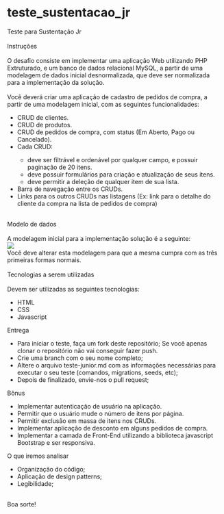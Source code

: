# teste_sustentacao_jr
Teste para Sustentação Jr</br>
</br>
Instruções </br>
</br>
O desafio consiste em implementar uma aplicação Web utilizando PHP Extruturado, e um banco de dados relacional MySQL, a partir de uma modelagem de dados inicial desnormalizada, que deve ser normalizada para a implementação da solução. </br>
</br>
Você deverá criar uma aplicação de cadastro de pedidos de compra, a partir de uma modelagem inicial, com as seguintes funcionalidades: </br>

<ul>
<li>CRUD de clientes.</li>
<li>CRUD de produtos.</li>
<li>CRUD de pedidos de compra, com status (Em Aberto, Pago ou Cancelado).</li>
<li>Cada CRUD:</li>
  <ul>
  <li>deve ser filtrável e ordenável por qualquer campo, e possuir paginação de 20 itens.</li>
  <li>deve possuir formulários para criação e atualização de seus itens.</li>
  <li>deve permitir a deleção de qualquer item de sua lista.</li>
  </ul>
<li>Barra de navegação entre os CRUDs.</li>
<li>Links para os outros CRUDs nas listagens (Ex: link para o detalhe do cliente da compra na lista de pedidos de compra)</li>
</ul>
</br>
Modelo de dados</br>
</br>
A modelagem inicial para a implementação solução é a seguinte:</br>

<img src='https://user-images.githubusercontent.com/129857318/229849782-b4a158ad-9cf9-45b4-b1c2-ea1849429574.png'>

</br>
Você deve alterar esta modelagem para que a mesma cumpra com as três primeiras formas normais.</br>
</br>
Tecnologias a serem utilizadas</br>
</br>
Devem ser utilizadas as seguintes tecnologias:</br>
<ul>
  <li>HTML</li>
  <li>CSS</li>
  <li>Javascript</li>
</ul>
Entrega</br>
<ul>
  <li>Para iniciar o teste, faça um fork deste repositório; Se você apenas clonar o repositório não vai conseguir fazer push.</li>
  <li>Crie uma branch com o seu nome completo;</li>
  <li>Altere o arquivo teste-junior.md com as informações necessárias para executar o seu teste (comandos, migrations, seeds, etc);</li>
  <li>Depois de finalizado, envie-nos o pull request;</li>
</ul>
Bônus</br>
<ul>
  <li>Implementar autenticação de usuário na aplicação.</li>
  <li>Permitir que o usuário mude o número de itens por página.</li>
  <li>Permitir exclusão em massa de itens nos CRUDs.</li>
  <li>Implementar aplicação de desconto em alguns pedidos de compra.</li>
  <li>Implementar a camada de Front-End utilizando a biblioteca javascript Bootstrap e ser responsiva.</li>
</ul>

O que iremos analisar</br>
<ul>
  <li>Organização do código;</li>
  <li>Aplicação de design patterns;</li>
  <li>Legibilidade;</li>
</ul>
</br>
Boa sorte!</br>
